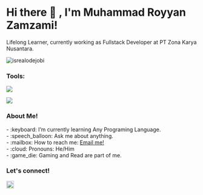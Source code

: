 # <summary><strong>Hi there :wave: , I'm Muhammad Royyan Zamzami!</strong></summary>
Lifelong Learner, currently working as Fullstack Developer at PT Zona Karya Nusantara.
<p align="left"> <img src="https://komarev.com/ghpvc/?username=goonesmile&label=Profile%20views&color=0e75b6&style=flat" alt="isrealodejobi" />
</p>

### <summary><strong>Tools:</strong></summary>
<p>
    <img src="https://img.shields.io/badge/Text%20Editor-Php%20Strom%20Code-blue?&logo=Php%20Strom%20code&logoColor=blue" />
</p>
<p>
    <img src="https://img.shields.io/badge/SQL%20Editor-Data%20Grip%20Code-blue?&logo=Data%20Grip%20code&logoColor=red" />
</p>

### <summary><strong>About Me!</strong></summary>
<p>
    - :keyboard: I’m currently learning Any Programing Language. </br>
    - :speech_balloon: Ask me about anything.</br>
    - :mailbox: How to reach me: <a href="mailto:royyanmz87@gmail.com">Email me!</a>  </br>
    - :cloud: Pronouns: He/Him </br>
    - :game_die: Gaming and Read are part of me. </br>
<p>
 
### <summary><strong>Let's connect!</strong></summary>
<a href="https://www.instagram.com/tendanganpenaltii/">
  <img align="left" alt="Goo's Instagram" width="20px" src="https://simpleicons.now.sh/instagram/495f7e" />
</a>
